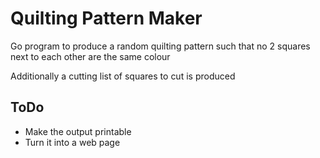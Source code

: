 # Quilting Pattern Maker

Go program to produce a random quilting pattern such that no 2 squares next to each other are the same colour

Additionally a cutting list of squares to cut is produced

## ToDo
 - Make the output printable
 - Turn it into a web page

